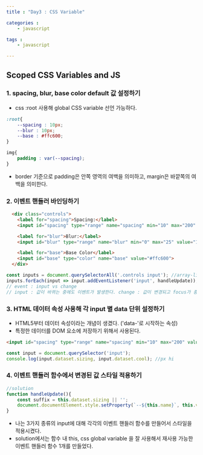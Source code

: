 ```yaml
---
title : "Day3 : CSS Variable"

categories :
    - javascript

tags :
    - javascript

---
```

## Scoped CSS Variables and JS

### 1. spacing, blur, base color default 값 설정하기
- css :root 사용해 global CSS variable 선언 가능하다.

```css
:root{
    --spacing : 10px;
    --blur : 10px;
    --base : #ffc600;
}

img{
    padding : var(--spacing);
}
```

- border 기준으로 padding은 안쪽 영역의 여백을 의미하고, margin은 바깥쪽의 여백을 의미한다.

### 2. 이벤트 핸들러 바인딩하기
```html
  <div class="controls">
    <label for="spacing">Spacing:</label>
    <input id="spacing" type="range" name="spacing" min="10" max="200" value="10" data-sizing="px">

    <label for="blur">Blur:</label>
    <input id="blur" type="range" name="blur" min="0" max="25" value="10" data-sizing="px">

    <label for="base">Base Color</label>
    <input id="base" type="color" name="base" value="#ffc600">
  </div>
```

```javascript
const inputs = document.querySelectorAll('.controls input'); //array-like object, not array.
inputs.forEach(input => input.addEventListener('input', handleUpdate));
// event : input vs change
// input : 값이 바뀌는 중에도 이벤트가 발생한다. change : 값이 변경되고 focus가 종료되면 이벤트가 발생한다.
```

### 3. HTML 데이터 속성 사용해 각 input 별 data 단위 설정하기
- HTML5부터 데이터 속성이라는 개념이 생겼다. ('data-'로 시작하는 속성)
- 특정한 데이터를 DOM 요소에 저장하기 위해서 사용된다.


```html
<input id="spacing" type="range" name="spacing" min="10" max="200" value="10" data-sizing="px" data-cool="hi">
```

```javascript
const input = document.querySelector('input');
console.log(input.dataset.sizing, input.dataset.cool); //px hi
```

### 4. 이벤트 핸들러 함수에서 변경된 값 스타일 적용하기

```javascript
//solution
function handleUpdate(){
    const suffix = this.dataset.sizing || '';
    document.documentElement.style.setProperty(`--${this.name}`, this.value + suffix);
}
```

- 나는 3가지 종류의 input에 대해 각각의 이벤트 핸들러 함수를 만들어서 스타일을 적용시켰다.
- solution에서는 함수 내 this, css global variable 을 잘 사용해서 재사용 가능한 이벤트 핸들러 함수 1개를 만들었다.